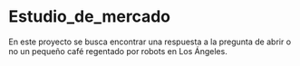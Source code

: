 # Estudio_de_mercado

En este proyecto se busca encontrar una respuesta a la pregunta de abrir o no un pequeño café regentado por robots en Los Ángeles.
